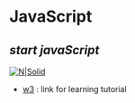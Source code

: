 # JavaScript

## _start javaScript_

[![N|Solid](https://upload.wikimedia.org/wikipedia/commons/thumb/9/99/Unofficial_JavaScript_logo_2.svg/512px-Unofficial_JavaScript_logo_2.svg.png)](https://nodesource.com/products/nsolid)

- [w3] : link for learning tutorial

  [w3]: https://www.w3schools.com/css/default.asp
